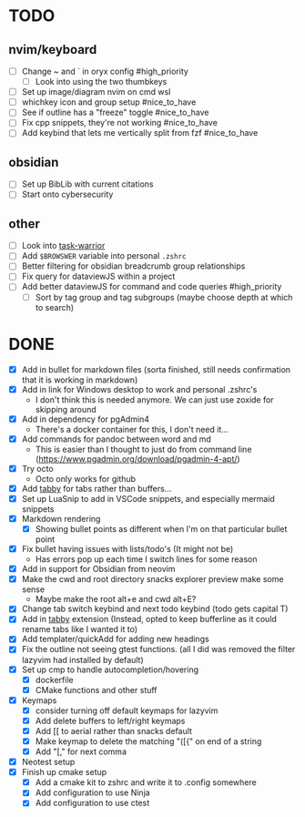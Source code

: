 # TODO

## nvim/keyboard

- [ ] Change ~ and \` in oryx config #high_priority
  - [ ] Look into using the two thumbkeys
- [ ] Set up image/diagram nvim on cmd wsl
- [ ] whichkey icon and group setup #nice_to_have
- [ ] See if outline has a "freeze" toggle #nice_to_have
- [ ] Fix cpp snippets, they're not working #nice_to_have
- [ ] Add keybind that lets me vertically split from fzf #nice_to_have

## obsidian

- [ ] Set up BibLib with current citations
- [ ] Start onto cybersecurity

## other

- [ ] Look into [task-warrior](https://github.com/GothenburgBitFactory/taskwarrior?tab=readme-ov-file)
- [ ] Add `$BROWSWER` variable into personal `.zshrc`
- [ ] Better filtering for obsidian breadcrumb group relationships
- [ ] Fix query for dataviewJS within a project
- [ ] Add better dataviewJS for command and code queries #high_priority
  - [ ] Sort by tag group and tag subgroups (maybe choose depth at which to search)

# DONE

- [x] Add in bullet for markdown files (sorta finished, still needs confirmation that it is working in markdown)
- [x] Add in link for Windows desktop to work and personal .zshrc's
  - I don't think this is needed anymore. We can just use zoxide for skipping around
- [x] Add in dependency for pgAdmin4
  - There's a docker container for this, I don't need it...
- [x] Add commands for pandoc between word and md
  - This is easier than I thought to just do from command line
    (<https://www.pgadmin.org/download/pgadmin-4-apt/>)
- [x] Try octo
  - Octo only works for github
- [x] Add [tabby](https://github.com/nanozuki/tabby.nvim) for tabs rather than buffers...
- [x] Set up LuaSnip to add in VSCode snippets, and especially mermaid snippets
- [x] Markdown rendering
  - [x] Showing bullet points as different when I'm on that particular bullet point
- [x] Fix bullet having issues with lists/todo's (It might not be)
  - Has errors pop up each time I switch lines for some reason
- [x] Add in support for Obsidian from neovim
- [x] Make the cwd and root directory snacks explorer preview make some sense
  - Maybe make the root alt+e and cwd alt+E?
- [x] Change tab switch keybind and next todo keybind (todo gets capital T)
- [x] Add in [tabby](https://github.com/nanozuki/tabby.nvim?tab=readme-ov-file) extension (Instead, opted to keep bufferline as it could rename tabs like I wanted it to)
- [x] Add templater/quickAdd for adding new headings
- [x] Fix the outline not seeing gtest functions. (all I did was removed the filter lazyvim had installed by default)
- [x] Set up cmp to handle autocompletion/hovering
  - [x] dockerfile
  - [x] CMake functions and other stuff
- [x] Keymaps
  - [x] consider turning off default keymaps for lazyvim
  - [x] Add delete buffers to left/right keymaps
  - [x] Add [[ to aerial rather than snacks default
  - [x] Make keymap to delete the matching "([{" on end of a string
  - [x] Add "[," for next comma
- [x] Neotest setup
- [x] Finish up cmake setup
  - [x] Add a cmake kit to zshrc and write it to .config somewhere
  - [x] Add configuration to use Ninja
  - [x] Add configuration to use ctest
